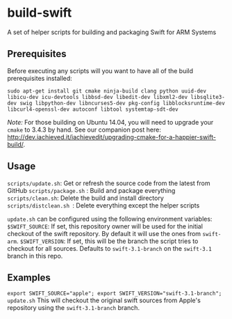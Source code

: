# build-swift
A set of helper scripts for building and packaging Swift for ARM Systems

## Prerequisites
Before executing any scripts will you want to have all of the build prerequisites installed:

```
sudo apt-get install git cmake ninja-build clang python uuid-dev libicu-dev icu-devtools libbsd-dev libedit-dev libxml2-dev libsqlite3-dev swig libpython-dev libncurses5-dev pkg-config libblocksruntime-dev libcurl4-openssl-dev autoconf libtool systemtap-sdt-dev
```

*Note:*  For those building on Ubuntu 14.04, you will need to upgrade your `cmake` to 3.4.3 by hand.  See our companion post here: http://dev.iachieved.it/iachievedit/upgrading-cmake-for-a-happier-swift-build/.

## Usage

`scripts/update.sh`: Get or refresh the source code from the latest from GitHub
`scripts/package.sh` : Build and package everything
`scripts/clean.sh`: Delete the build and install directory
`scripts/distclean.sh `: Delete everything except the helper scripts

`update.sh` can be configured using the following environment variables:
`$SWIFT_SOURCE`: If set, this repository owner will be used for the initial checkout of the swift repository. By default it will use the ones from `swift-arm`.
`$SWIFT_VERSION`: If set, this will be the branch the script tries to checkout for all sources. Defaults to `swift-3.1-branch` on the `swift-3.1` branch in this repo.

## Examples

`export SWIFT_SOURCE="apple"; export SWIFT_VERSION="swift-3.1-branch"; update.sh`
This will checkout the original swift sources from Apple's repository using the `swift-3.1-branch` branch.


